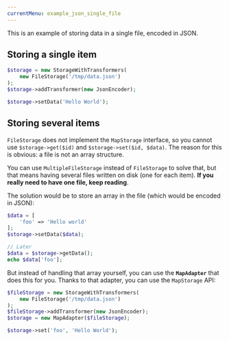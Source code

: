 ```yaml
---
currentMenu: example_json_single_file
---
```


This is an example of storing data in a single file, encoded in JSON.

## Storing a single item

```php
$storage = new StorageWithTransformers(
    new FileStorage('/tmp/data.json')
);
$storage->addTransformer(new JsonEncoder);

$storage->setData('Hello World');
```

## Storing several items

`FileStorage` does not implement the `MapStorage` interface, so you cannot use `$storage->get($id)` and `$storage->set($id, $data)`. The reason for this is obvious: a file is not an array structure.

You can use `MultipleFileStorage` instead of `FileStorage` to solve that, but that means having several files written on disk (one for each item). **If you really need to have one file, keep reading**.

The solution would be to store an array in the file (which would be encoded in JSON):

```php
$data = [
    'foo' => 'Hello world'
];
$storage->setData($data);

// Later
$data = $storage->getData();
echo $data['foo'];
```

But instead of handling that array yourself, you can use the **`MapAdapter`** that does this for you. Thanks to that adapter, you can use the `MapStorage` API:

```php
$fileStorage = new StorageWithTransformers(
    new FileStorage('/tmp/data.json')
);
$fileStorage->addTransformer(new JsonEncoder);
$storage = new MapAdapter($fileStorage);

$storage->set('foo', 'Hello World');
```
